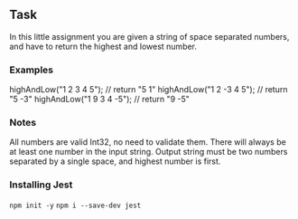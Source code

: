 
## Task 

In this little assignment you are given a string of space separated numbers, and have to return the highest and lowest number.

### Examples
highAndLow("1 2 3 4 5");  // return "5 1"
highAndLow("1 2 -3 4 5"); // return "5 -3"
highAndLow("1 9 3 4 -5"); // return "9 -5"

### Notes
All numbers are valid Int32, no need to validate them.
There will always be at least one number in the input string.
Output string must be two numbers separated by a single space, and highest number is first.

### Installing Jest
```npm init -y```
```npm i --save-dev jest```